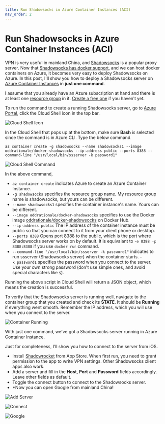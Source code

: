```yaml
---
title: Run Shadowsocks in Azure Container Instances (ACI)
nav_order: 2
---
```


# Run Shadowsocks in Azure Container Instances (ACI)

VPN is very useful in mainland China, and [Shadowsocks](https://shadowsocks.org) is a popular proxy server. Now that [Shadowsocks has docker support](https://hub.docker.com/r/oddrationale/docker-shadowsocks), and we can host docker containers on Azure, it becomes very easy to deploy Shadowsocks on Azure. In this post, I'll show you how to deploy a Shadowsocks server on [Azure Container Instances](https://azure.microsoft.com/services/container-instances/) in **just one command**.

I assume that you already have an Azure subscription at hand and there is at least one [resource group](https://docs.microsoft.com/azure/azure-resource-manager/resource-group-portal") in it. [Create a free one](https://azure.microsoft.com/free/) if you haven't yet.

To run the command to create a running Shadowsocks server, go to [Azure Portal](https://portal.azure.com), click the Cloud Shell icon in the top bar.

![Cloud Shell Icon](images/cloud_shell_icon.png)

In the Cloud Shell that pops up at the bottom, make sure **Bash** is selected since the command is in Azure CLI. Type the below command.

```azurecli
az container create -g shadowsocks --name shadowsocks1 --image oddrationale/docker-shadowsocks --ip-address public --ports 8388 --command-line "/usr/local/bin/ssserver -k password1"
```

![Cloud Shell Command](images/cloud_shell_cmd2.png)

In the above command,

* `az container create` indicates Azure to create an Azure Container Instance.
* `-g shadowsocks` specifies the resource group name. My resource group name is shadowsocks, but yours can be different.
* `--name shadowsocks1` specifies the container instance's name. Yours can be different.
* `--image oddrationale/docker-shadowsocks` specifies to use the Docker image [oddrationale/docker-shadowsocks](https://hub.docker.com/r/oddrationale/docker-shadowsocks/) on Docker Hub.
* `--ip-address public` The IP address of the container instance must be public so that you can connect to it from your client phone or desktop.
* `--ports 8388` Opens port 8388 to the public, which is the port where Shadowsocks server works on by default. It is equivalant to `-e 8388 -p 8388:8388` if you use `docker run` command.
* `--command-line "/usr/local/bin/ssserver -k password1"` indicates to run ssserver (Shadowsocks server) when the container starts. `-k password1` specifies the password when you connect to the server. Use your own strong password (don't use simple ones, and avoid special characters like `$`).

Running the above script in Cloud Shell will return a JSON object, which means the creation is successful.

To verify that the Shadowsocks server is running well, navigate to the container group that you created and check its **STATE**. It should be **Running** if everything went smooth. Remember the IP address, which you will use when you connect to the server.

![Container Running](images/container_running1.png)

With just one command, we've got a Shadowsocks server running in Azure Container Instance.

Just for completeness, I'll show you how to connect to the server from iOS.

* Install [Shadowrocket](https://itunes.apple.com/us/app/shadowrocket/id932747118) from App Store. When first run, you need to grant permission to the app to write VPN settings. Other Shadowsocks client apps also work.
* Add a server and fill in the **Host**, **Port** and **Password** fields accordingly. Leave other fields as default.
* Toggle the connect button to connect to the Shadowsocks server.
* *Now you can open Google from mainland China!

![Add Server](images/add_server.png)

![Connect](images/connect.png)

![Google](images/google.png)
